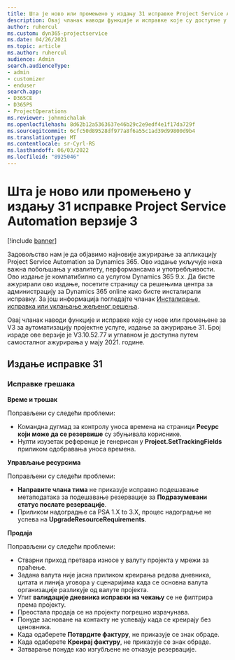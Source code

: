 ```yaml
---
title: Шта је ново или промењено у издању 31 исправке Project Service Automation верзије 3
description: Овај чланак наводи функције и исправке које су доступне у издању за ажурирање аутоматизације услуге пројекта Релеасе 31, V3.
author: ruhercul
ms.custom: dyn365-projectservice
ms.date: 04/26/2021
ms.topic: article
ms.author: ruhercul
audience: Admin
search.audienceType:
- admin
- customizer
- enduser
search.app:
- D365CE
- D365PS
- ProjectOperations
ms.reviewer: johnmichalak
ms.openlocfilehash: 8d62b12a5363637e46b29c2e9edf4e1f17da729f
ms.sourcegitcommit: 6cfc50d89528df977a8f6a55c1ad39d99800d9b4
ms.translationtype: MT
ms.contentlocale: sr-Cyrl-RS
ms.lasthandoff: 06/03/2022
ms.locfileid: "8925046"
---
```

# <a name="whats-new-or-changed-in-project-service-automation-update-release-31-v3"></a>Шта је ново или промењено у издању 31 исправке Project Service Automation верзије 3

[!include [banner](../includes/psa-now-project-operations.md)]

Задовољство нам је да објавимо најновије ажурирање за апликацију Project Service Automation за Dynamics 365. Ово издање укључује нека важна побољшања у квалитету, перформансама и употребљивости. Ово издање је компатибилно са услугом Dynamics 365 9.x. Да бисте ажурирали ово издање, посетите страницу са решењима центра за администрацију за Dynamics 365 online како бисте инсталирали исправку. За још информација погледајте чланак [Инсталирање, исправка или уклањање жељеног решења](/power-platform/admin/install-remove-preferred-solution).

Овај чланак наводи функције и исправке које су нове или промењене за V3 за аутоматизацију пројектне услуге, издање за ажурирање 31. Број израде ове верзије је V3.10.52.77 и углавном је доступна путем самосталног ажурирања у мају 2021. године.

## <a name="update-release-31"></a>Издање исправке 31

### <a name="bug-fixes"></a>Исправке грешака

**Време и трошак**

Поправљени су следећи проблеми:

- Командна дугмад за контролу уноса времена на страници **Ресурс који може да се резервише** су збуњивала кориснике.
- Нулти изузетак референце је генерисан у **Project.SetTrackingFields** приликом одобравања уноса времена.

**Управљање ресурсима**

Поправљени су следећи проблеми:

- **Направите члана тима** не приказује исправно подешавање метаподатака за подешавање резервације за **Подразумевани статус послате резервације**.
- Приликом надоградње са PSA 1.X to 3.X, процес надоградње не успева на **UpgradeResourceRequirements**.


**Продаја**

Поправљени су следећи проблеми:

- Стварни приход претвара износе у валуту пројекта у мрежи за праћење.
- Задана валута није јасна приликом креирања редова дневника, цитата и линија уговора у сценаријима када се основна валута организације разликује од валуте пројекта.
- Упит **валидације дневника исправки на чекању** се не филтрира према пројекту.
- Преостала продаја се на пројекту погрешно израчунава.
- Понуде засноване на контакту не успевају када се креирају без ценовника.
- Када одаберете **Потврдите фактуру**, не приказује се знак обраде.
- Када одаберете **Креирај фактуру**, не приказује се знак обраде.
- Затварање понуде као изгубљене не отказује резервације.







